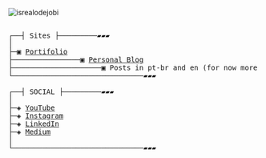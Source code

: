 <p align="left"> <img src="https://komarev.com/ghpvc/?username=NonakaVal&label=Profile%20views&color=0e75b6&style=flat" alt="isrealodejobi" />
</p>

<pre>

┌──┤ Sites ├─────────▰▰▰
│
├─▣ <a href="https://nonakaval.github.io/nonaka/">Portifolio</a>
├────────────────▣ <a href="https://nonakaval.github.io">Personal Blog</a>
├─────────────────────▣ Posts in pt-br and en (for now more pt)
└───────────────────────────────▰▰▰

┌──┤ SOCIAL ├─────────▰▰▰
│
├─◈ <a href="https://www.youtube.com/@nonaka96">YouTube</a>
├─◈ <a href="https://www.instagram.com/nonaka.val">Instagram</a>
├─◈ <a href="https://www.linkedin.com/in/lohityapushkar">LinkedIn</a>
├─◈ <a href="https://medium.com/@valdenirnonaka">Medium</a>
│
└───────────────────────────────▰▰▰

</pre>
